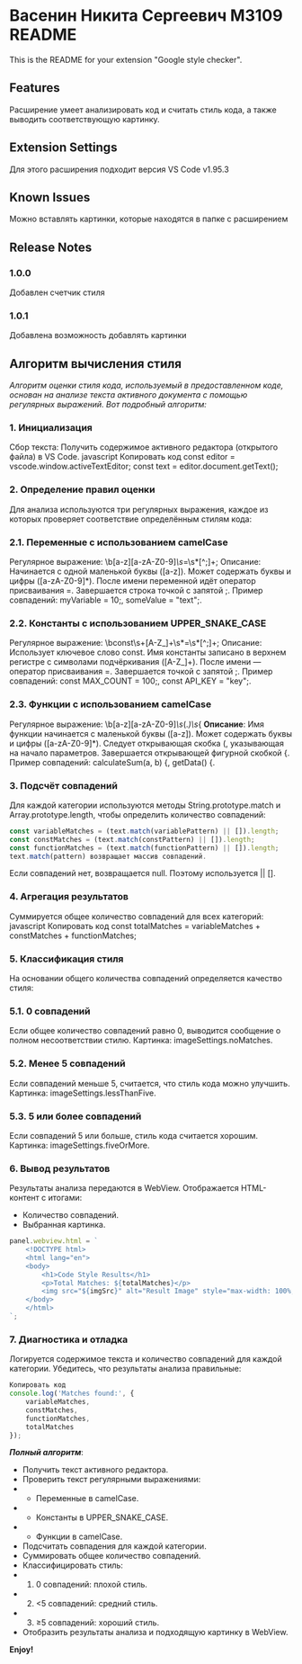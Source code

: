 # Васенин Никита Сергеевич М3109 README

This is the README for your extension "Google style checker".
## Features

Расширение умеет анализировать код и считать стиль кода, а также выводить соответствующую картинку.

## Extension Settings

Для этого расширения подходит версия VS Code v1.95.3


## Known Issues

Можно вставлять картинки, которые находятся в папке с расширением 
## Release Notes

### 1.0.0

Добавлен счетчик стиля

### 1.0.1

Добавлена возможность добавлять картинки

## Алгоритм вычисления стиля
*Алгоритм оценки стиля кода, используемый в предоставленном коде, основан на анализе текста активного документа с помощью регулярных выражений. Вот подробный алгоритм:*

### 1. Инициализация
Сбор текста: Получить содержимое активного редактора (открытого файла) в VS Code.
javascript
Копировать код
const editor = vscode.window.activeTextEditor;
const text = editor.document.getText();
### 2. Определение правил оценки
Для анализа используются три регулярных выражения, каждое из которых проверяет соответствие определённым стилям кода:

### 2.1. Переменные с использованием camelCase
Регулярное выражение: \b[a-z][a-zA-Z0-9]*\s*=\s*[^;]+;
Описание:
Начинается с одной маленькой буквы ([a-z]).
Может содержать буквы и цифры ([a-zA-Z0-9]*).
После имени переменной идёт оператор присваивания =.
Завершается строка точкой с запятой ;.
Пример совпадений: myVariable = 10;, someValue = "text";.
### 2.2. Константы с использованием UPPER_SNAKE_CASE
Регулярное выражение: \bconst\s+[A-Z_]+\s*=\s*[^;]+;
Описание:
Использует ключевое слово const.
Имя константы записано в верхнем регистре с символами подчёркивания ([A-Z_]+).
После имени — оператор присваивания =.
Завершается точкой с запятой ;.
Пример совпадений: const MAX_COUNT = 100;, const API_KEY = "key";.
### 2.3. Функции с использованием camelCase
Регулярное выражение: \b[a-z][a-zA-Z0-9]*\s*\(.*\)\s*\{
**Описание**:
Имя функции начинается с маленькой буквы ([a-z]).
Может содержать буквы и цифры ([a-zA-Z0-9]*).
Следует открывающая скобка (, указывающая на начало параметров.
Завершается открывающей фигурной скобкой {.
Пример совпадений: calculateSum(a, b) {, getData() {.
### 3. Подсчёт совпадений
Для каждой категории используются методы String.prototype.match и Array.prototype.length, чтобы определить количество совпадений:

```javascript
const variableMatches = (text.match(variablePattern) || []).length;
const constMatches = (text.match(constPattern) || []).length;
const functionMatches = (text.match(functionPattern) || []).length;
text.match(pattern) возвращает массив совпадений.
```
Если совпадений нет, возвращается null. Поэтому используется || [].
### 4. Агрегация результатов
Суммируется общее количество совпадений для всех категорий:
javascript
Копировать код
const totalMatches = variableMatches + constMatches + functionMatches;
### 5. Классификация стиля
На основании общего количества совпадений определяется качество стиля:

### 5.1. 0 совпадений
Если общее количество совпадений равно 0, выводится сообщение о полном несоответствии стилю.
Картинка: imageSettings.noMatches.
### 5.2. Менее 5 совпадений
Если совпадений меньше 5, считается, что стиль кода можно улучшить.
Картинка: imageSettings.lessThanFive.
### 5.3. 5 или более совпадений
Если совпадений 5 или больше, стиль кода считается хорошим.
Картинка: imageSettings.fiveOrMore.
### 6. Вывод результатов
Результаты анализа передаются в WebView. Отображается HTML-контент с итогами:

- Количество совпадений.
- Выбранная картинка.
```javascript
panel.webview.html = `
    <!DOCTYPE html>
    <html lang="en">
    <body>
        <h1>Code Style Results</h1>
        <p>Total Matches: ${totalMatches}</p>
        <img src="${imgSrc}" alt="Result Image" style="max-width: 100%; height: auto;" />
    </body>
    </html>
`;
```
### 7. Диагностика и отладка
Логируется содержимое текста и количество совпадений для каждой категории.
Убедитесь, что результаты анализа правильные:
```javascript
Копировать код
console.log('Matches found:', {
    variableMatches,
    constMatches,
    functionMatches,
    totalMatches
});
```
***Полный алгоритм***:
* Получить текст активного редактора.
* Проверить текст регулярными выражениями:
* - Переменные в camelCase.
* - Константы в UPPER_SNAKE_CASE.
* - Функции в camelCase.
* Подсчитать совпадения для каждой категории.
* Суммировать общее количество совпадений.
* Классифицировать стиль:
* 1. 0 совпадений: плохой стиль.
* 2. <5 совпадений: средний стиль.
* 3. ≥5 совпадений: хороший стиль.
* Отобразить результаты анализа и подходящую картинку в WebView.


**Enjoy!**
